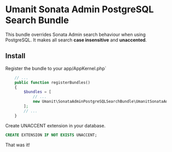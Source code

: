# Umanit Sonata Admin PostgreSQL Search Bundle

This bundle overrides Sonata Admin search behaviour when using PostgreSQL.
It makes all search **case insensitive** and **unaccented**.

## Install

Register the bundle to your app/AppKernel.php`

```php
    // ...
    public function registerBundles()
    {
        $bundles = [
            // ...
            new Umanit\SonataAdminPostgreSQLSearchBundle\UmanitSonataAdminPostgreSQLSearchBundle(),
        ];
        // ...
    }
```

Create UNACCENT extension in your database.
```sql
CREATE EXTENSION IF NOT EXISTS UNACCENT;
```

That was it!